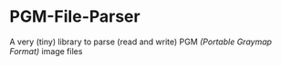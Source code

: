 # PGM-File-Parser
A very (tiny) library to parse (read and write) PGM _(Portable Graymap Format)_ image files
